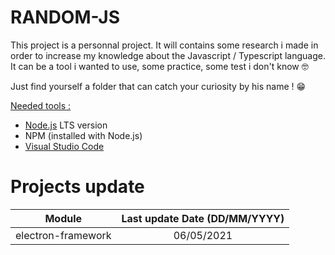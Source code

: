 # RANDOM-JS #

This project is a personnal project. It will contains some research i made in order to increase my knowledge about the Javascript / Typescript language. It can be a tool i wanted to use, some practice, some test i don't know 🤓

Just find yourself a folder that can catch your curiosity by his name ! 😁

<u>Needed tools :</u>
 - [Node.js](https://nodejs.org/en/) LTS version
 - NPM (installed with Node.js)
 - [Visual Studio Code](https://code.visualstudio.com/)

# Projects update

|      Module        | Last update Date (DD/MM/YYYY) |
|:------------------:|:-----------------------------:|
| electron-framework | 06/05/2021                    |